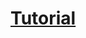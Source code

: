 # [Tutorial](https://www.matecdev.com/posts/julia-multiple-dispatch.html#specializing-an-existing-function-for-a-new-type)
